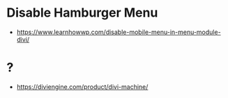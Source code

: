 # Disable Hamburger Menu
* https://www.learnhowwp.com/disable-mobile-menu-in-menu-module-divi/
# ?
* https://diviengine.com/product/divi-machine/
